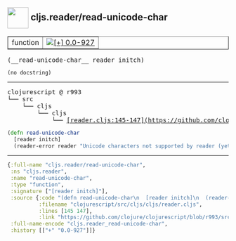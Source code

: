 ## <img width="48px" valign="middle" src="http://i.imgur.com/Hi20huC.png"> cljs.reader/read-unicode-char

 <table border="1">
<tr>
<td>function</td>
<td><a href="https://github.com/cljsinfo/api-refs/tree/0.0-927"><img valign="middle" alt="[+] 0.0-927" src="https://img.shields.io/badge/+-0.0--927-lightgrey.svg"></a> </td>
</tr>
</table>

 <samp>
(__read-unicode-char__ reader initch)<br>
</samp>

```
(no docstring)
```

---

 <pre>
clojurescript @ r993
└── src
    └── cljs
        └── cljs
            └── <ins>[reader.cljs:145-147](https://github.com/clojure/clojurescript/blob/r993/src/cljs/cljs/reader.cljs#L145-L147)</ins>
</pre>

```clj
(defn read-unicode-char
  [reader initch]
  (reader-error reader "Unicode characters not supported by reader (yet)"))
```


---

```clj
{:full-name "cljs.reader/read-unicode-char",
 :ns "cljs.reader",
 :name "read-unicode-char",
 :type "function",
 :signature ["[reader initch]"],
 :source {:code "(defn read-unicode-char\n  [reader initch]\n  (reader-error reader \"Unicode characters not supported by reader (yet)\"))",
          :filename "clojurescript/src/cljs/cljs/reader.cljs",
          :lines [145 147],
          :link "https://github.com/clojure/clojurescript/blob/r993/src/cljs/cljs/reader.cljs#L145-L147"},
 :full-name-encode "cljs.reader_read-unicode-char",
 :history [["+" "0.0-927"]]}

```
